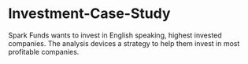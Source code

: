 # Investment-Case-Study

Spark Funds wants to invest in English speaking, highest invested companies. The analysis devices a strategy to help them invest in most profitable companies.
